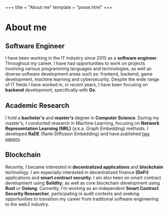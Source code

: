 +++
title = "About me"
template = "prose.html"
+++

# About me

## Software Engineer
I have been working in the IT industry since 2015 as a **software engineer**. Throughout my career, I have had opportunities to work on projects involving various programming languages and technologies, as well as diverse software development areas such as: frontend, backend, game development, machine learning and cybersecurity. Despite the wide range of IT fields I have worked in, in recent years, I have been focusing on **backend** development, specifically with **Go**.

## Academic Research
I hold a **bachelor's** and **master's** degree in **Computer Science**. During my master's, I conducted research in Machine Learning, focusing on **Network Representation Learning (NRL)** (a.k.a. Graph Embedding) methods. I developed **RaDE** (Rank-Diffusion Embedding) and have published [two papers](/tags/publication).

## Blockchain
Recently, I became interested in **decentralized applications** and **blockchain** technology. I am especially interested in decentralized finance **(DeFi)** applications and **smart contract security**. I am also keen on smart contract development using **Solidity**; as well as core blockchain development using **Rust** or **Golang**. Currently, I'm working as an independent **Smart Contract Security Researcher**, participating in audit contests and seeking opportunities to transition my career from traditional software engineering to the web3 industry.
